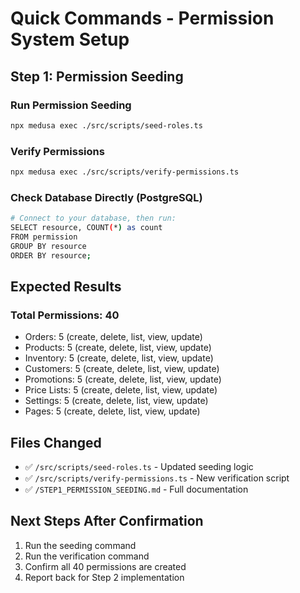 # Quick Commands - Permission System Setup

## Step 1: Permission Seeding

### Run Permission Seeding

```bash
npx medusa exec ./src/scripts/seed-roles.ts
```

### Verify Permissions

```bash
npx medusa exec ./src/scripts/verify-permissions.ts
```

### Check Database Directly (PostgreSQL)

```bash
# Connect to your database, then run:
SELECT resource, COUNT(*) as count
FROM permission
GROUP BY resource
ORDER BY resource;
```

## Expected Results

### Total Permissions: 40

- Orders: 5 (create, delete, list, view, update)
- Products: 5 (create, delete, list, view, update)
- Inventory: 5 (create, delete, list, view, update)
- Customers: 5 (create, delete, list, view, update)
- Promotions: 5 (create, delete, list, view, update)
- Price Lists: 5 (create, delete, list, view, update)
- Settings: 5 (create, delete, list, view, update)
- Pages: 5 (create, delete, list, view, update)

## Files Changed

- ✅ `/src/scripts/seed-roles.ts` - Updated seeding logic
- ✅ `/src/scripts/verify-permissions.ts` - New verification script
- ✅ `/STEP1_PERMISSION_SEEDING.md` - Full documentation

## Next Steps After Confirmation

1. Run the seeding command
2. Run the verification command
3. Confirm all 40 permissions are created
4. Report back for Step 2 implementation
